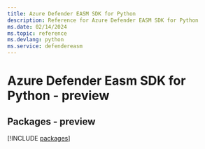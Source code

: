 ```yaml
---
title: Azure Defender EASM SDK for Python
description: Reference for Azure Defender EASM SDK for Python
ms.date: 02/14/2024
ms.topic: reference
ms.devlang: python
ms.service: defendereasm
---
```

# Azure Defender Easm SDK for Python - preview
## Packages - preview
[!INCLUDE [packages](defender-easm-index.md)]
